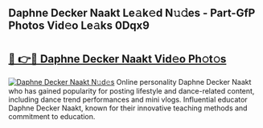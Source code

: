 ## Daphne Decker Naakt Le𝚊k𝚎d N𝚞𝚍es - Part-GfP Photos Vid𝚎o Le𝚊ks 0Dqx9

# <h2><a href="http://fb4xzem.evod.top/?m=Daphne+Decker+Naakt">🔗 👉🔴 Daphne Decker Naakt Vid𝚎o Ph𝚘t𝚘s</a></h2>

[![Daphne Decker Naakt N𝚞d𝚎s](https://i.imgur.com/8V9OHl7.gif)](http://fb4xzem.evod.top/?m=Daphne+Decker+Naakt)
Online personality Daphne Decker Naakt who has gained popularity for posting lifestyle and dance-related content, including dance trend performances and mini vlogs. Influential educator Daphne Decker Naakt, known for their innovative teaching methods and commitment to education. 
